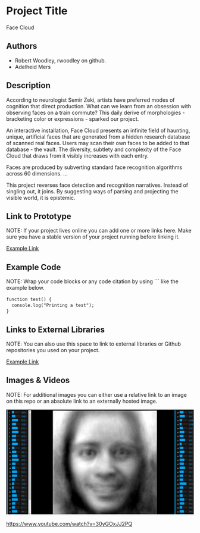 # Project Title
Face Cloud

## Authors
- Robert Woodley, rwoodley on github.
- Adelheid Mers

## Description

According to neurologist Semir Zeki, artists have preferred modes of cognition that direct production. What can we learn from an obsession with observing faces on a train commute? This daily derive of morphologies  - bracketing color or expressions - sparked our project. 

An interactive installation, Face Cloud presents an infinite field of haunting, unique, artificial faces that are  generated from a hidden research database of scanned real faces. Users may scan their own faces to be added to that database - the vault. The diversity, subtlety and complexity of the Face Cloud that draws from it visibly increases with each entry. 

Faces are produced by subverting standard face recognition algorithms across 60 dimensions. ...

This project reverses face detection and recognition narratives. Instead of singling out, it joins. By suggesting ways of parsing and projecting the visible world, it is epistemic.


## Link to Prototype
NOTE: If your project lives online you can add one or more links here. Make sure you have a stable version of your project running before linking it.

[Example Link](http://www.google.com "Example Link")

## Example Code
NOTE: Wrap your code blocks or any code citation by using ``` like the example below.
```
function test() {
  console.log("Printing a test");
}
```
## Links to External Libraries
 NOTE: You can also use this space to link to external libraries or Github repositories you used on your project.

[Example Link](http://www.google.com "Example Link")

## Images & Videos
NOTE: For additional images you can either use a relative link to an image on this repo or an absolute link to an externally hosted image.

![Example Image](project_images/cover.jpg?raw=true "Example Image")

https://www.youtube.com/watch?v=30yGOxJJ2PQ
